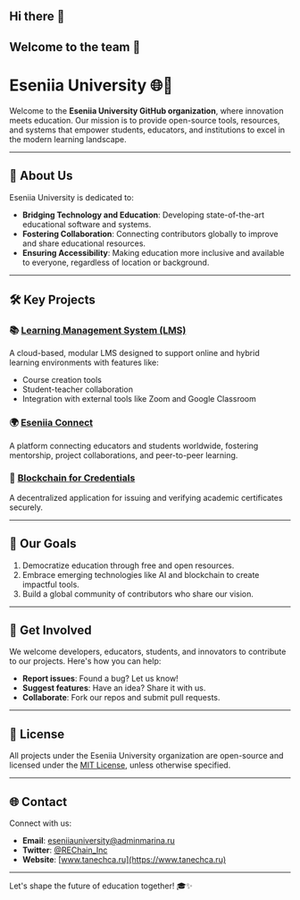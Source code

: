 ## Hi there 👋

## Welcome to the team 🙌

# Eseniia University 🌐📘

Welcome to the **Eseniia University GitHub organization**, where innovation meets education. Our mission is to provide open-source tools, resources, and systems that empower students, educators, and institutions to excel in the modern learning landscape.

---

## 🚀 About Us

Eseniia University is dedicated to:
- **Bridging Technology and Education**: Developing state-of-the-art educational software and systems.
- **Fostering Collaboration**: Connecting contributors globally to improve and share educational resources.
- **Ensuring Accessibility**: Making education more inclusive and available to everyone, regardless of location or background.

---

## 🛠️ Key Projects

### 📚 [Learning Management System (LMS)](https://github.com/Eseniia-University/LMS)
A cloud-based, modular LMS designed to support online and hybrid learning environments with features like:
- Course creation tools
- Student-teacher collaboration
- Integration with external tools like Zoom and Google Classroom

### 🌍 [Eseniia Connect](https://github.com/Eseniia-University/Connect)
A platform connecting educators and students worldwide, fostering mentorship, project collaborations, and peer-to-peer learning.

### 🔐 [Blockchain for Credentials](https://github.com/Eseniia-University/Credentials)
A decentralized application for issuing and verifying academic certificates securely.

---

## 🎯 Our Goals

1. Democratize education through free and open resources.
2. Embrace emerging technologies like AI and blockchain to create impactful tools.
3. Build a global community of contributors who share our vision.

---

## 🤝 Get Involved

We welcome developers, educators, students, and innovators to contribute to our projects. Here's how you can help:
- **Report issues**: Found a bug? Let us know!
- **Suggest features**: Have an idea? Share it with us.
- **Collaborate**: Fork our repos and submit pull requests.

---

## 📄 License

All projects under the Eseniia University organization are open-source and licensed under the [MIT License](LICENSE), unless otherwise specified.

---

## 🌐 Contact

Connect with us:
- **Email**: [eseniiauniversity@adminmarina.ru](mailto:eseniiauniversity@adminmarina.ru)
- **Twitter**: [@REChain_Inc](https://twitter.com/rechain_inc)
- **Website**: [www.tanechca.ru](https://www.tanechca.ru)

---

Let's shape the future of education together! 🎓✨
